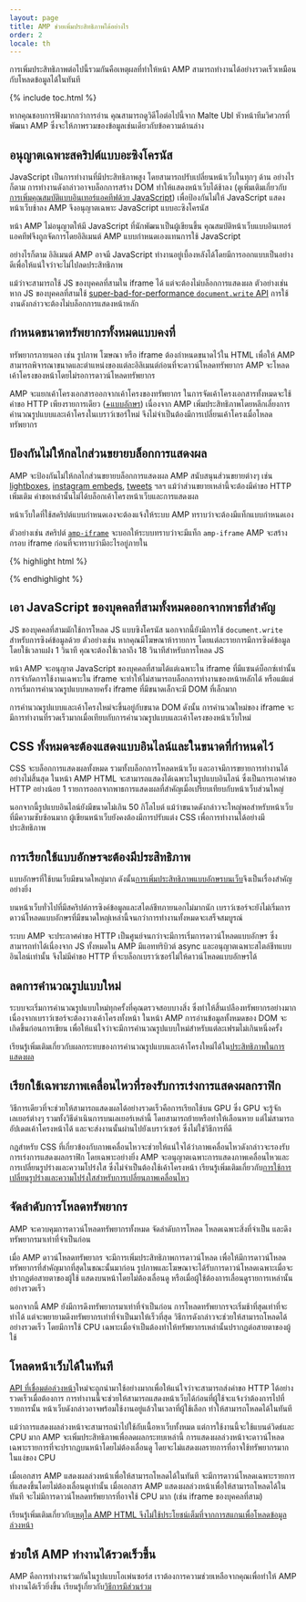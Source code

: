 ```yaml
---
layout: page
title: AMP ช่วยเพิ่มประสิทธิภาพได้อย่างไร
order: 2
locale: th
---
```


การเพิ่มประสิทธิภาพต่อไปนี้รวมกันคือเหตุผลที่ทำให้หน้า AMP สามารถทำงานได้อย่างรวดเร็วเหมือนกับโหลดข้อมูลได้ในทันที

{% include toc.html %}

หากคุณชอบการฟังมากกว่าการอ่าน คุณสามารถดูวิดีโอต่อไปนี้จาก Malte Ubl หัวหน้าทีมวิศวกรที่พัฒนา AMP ซึ่งจะให้ภาพรวมของข้อมูลเช่นเดียวกับข้อความด้านล่าง

<amp-youtube
    data-videoid="hVRkG1CQScA"
    layout="responsive"
    width="480" height="270">
</amp-youtube>

## อนุญาตเฉพาะสคริปต์แบบอะซิงโครนัส

JavaScript เป็นการทำงานที่มีประสิทธิภาพสูง
โดยสามารถปรับเปลี่ยนหน้าเว็บในทุกๆ ด้าน
อย่างไรก็ตาม การทำงานดังกล่าวอาจบล็อกการสร้าง DOM ทำให้แสดงหน้าเว็บได้ช้าลง
(ดูเพิ่มเติมเกี่ยวกับ[การเพิ่มคุณสมบัติแบบอินเทอร์แอคทีฟด้วย JavaScript](https://developers.google.com/web/fundamentals/performance/critical-rendering-path/adding-interactivity-with-javascript))
เพื่อป้องกันไม่ให้ JavaScript แสดงหน้าเว็บช้าลง
AMP จึงอนุญาตเฉพาะ JavaScript แบบอะซิงโครนัส 

หน้า AMP ไม่อนุญาตให้มี JavaScript ที่นักพัฒนาเป็นผู้เขียนขึ้น
คุณสมบัติหน้าเว็บแบบอินเทอร์แอคทีฟจึงถูกจัดการโดยอิลิเมนต์ AMP แบบกำหนดเองแทนการใช้ JavaScript

อย่างไรก็ตาม อิลิเมนต์ AMP อาจมี JavaScript
ทำงานอยู่เบี้องหลังได้โดยมีการออกแบบเป็นอย่างดีเพื่อให้แน่ใจว่าจะไม่ไปลดประสิทธิภาพ

แม้ว่าจะสามารถใช้ JS ของบุคคลที่สามใน iframe ได้
แต่จะต้องไม่บล็อกการแสดงผล
ตัวอย่างเช่น หาก JS ของบุคคลที่สามใช้
[super-bad-for-performance `document.write` API](http://www.stevesouders.com/blog/2012/04/10/dont-docwrite-scripts/)
การใช้งานดังกล่าวจะต้องไม่บล็อกการแสดงหน้าหลัก

## กำหนดขนาดทรัพยากรทั้งหมดแบบคงที่

ทรัพยากรภายนอก เช่น รูปภาพ โฆษณา หรือ iframe ต้องกำหนดขนาดไว้ใน HTML
เพื่อให้ AMP สามารถพิจารณาขนาดและตำแหน่งของแต่ละอิลิเมนต์ก่อนที่จะดาวน์โหลดทรัพยากร
AMP จะโหลดเค้าโครงของหน้าโดยไม่รอการดาวน์โหลดทรัพยากร

AMP จะแยกเค้าโครงเอกสารออกจากเค้าโครงของทรัพยากร
ในการจัดเค้าโครงเอกสารทั้งหมดจะใช้คำขอ HTTP เพียงรายการเดียว
([+แบบอักษร](#font-triggering-must-be-efficient))
เนื่องจาก AMP เพิ่มประสิทธิภาพโดยหลีกเลี่ยงการคำนวณรูปแบบและเค้าโครงในเบราว์เซอร์ใหม่
จึงไม่จำเป็นต้องมีการเปลี่ยนเค้าโครงเมื่อโหลดทรัพยากร

## ป้องกันไม่ให้กลไกส่วนขยายบล็อกการแสดงผล

AMP จะป้องกันไม่ให้กลไกส่วนขยายบล็อกการแสดงผล
AMP สนับสนุนส่วนขยายต่างๆ เช่น
[lightboxes](/docs/reference/extended/amp-lightbox.html),
[instagram embeds](/docs/reference/extended/amp-instagram.html),
[tweets](/docs/reference/extended/amp-twitter.html) ฯลฯ
แม้ว่าส่วนขยายเหล่านี้จะต้องมีคำขอ HTTP เพิ่มเติม
คำขอเหล่านั้นไม่ได้บล็อกเค้าโครงหน้าเว็บและการแสดงผล 

หน้าเว็บใดที่ใช้สคริปต์แบบกำหนดเองจะต้องแจ้งให้ระบบ AMP ทราบว่าจะต้องมีแท็กแบบกำหนดเอง

ตัวอย่างเช่น สคริปต์ [`amp-iframe`](/docs/reference/extended/amp-iframe.html)
จะบอกให้ระบบทราบว่าจะมีแท็ก `amp-iframe`
AMP จะสร้างกรอบ iframe ก่อนที่จะทราบว่ามีอะไรอยู่ภายใน 

{% highlight html %}
<script async custom-element="amp-iframe" src="https://cdn.ampproject.org/v0/amp-youtube-0.1.js"></script>
{% endhighlight %}

## เอา JavaScript ของบุคคลที่สามทั้งหมดออกจากพาธที่สำคัญ

JS ของบุคคลที่สามมักใช้การโหลด JS แบบซิงโครนัส
นอกจากนี้ยังมีการใช้ `document.write` สำหรับการซิงค์ข้อมูลด้วย
ตัวอย่างเช่น หากคุณมีโฆษณาห้ารายการ โดยแต่ละรายการมีการซิงค์ข้อมูล
โดยใช้เวลาแฝง 1 วินาที
คุณจะต้องใช้เวลาถึง 18 วินาทีสำหรับการโหลด JS 

หน้า AMP จะอนุญาต JavaScript ของบุคคลที่สามได้แต่เฉพาะใน iframe ที่มีแซนด์บ็อกซ์เท่านั้น
การจำกัดการใช้งานเฉพาะใน iframe จะทำให้ไม่สามารถบล็อกการทำงานของหน้าหลักได้
หรือแม้แต่การเริ่มการคำนวณรูปแบบหลายครั้ง
iframe ที่มีขนาดเล็กจะมี DOM ที่เล็กมาก 

การคำนวณรูปแบบและเค้าโครงใหม่จะขึ้นอยู่กับขนาด DOM
ดังนั้น การคำนวณใหม่ของ iframe จะมีการทำงานที่รวดเร็วมากเมื่อเทียบกับการคำนวณรูปแบบและเค้าโครงของหน้าเว็บใหม่


## CSS ทั้งหมดจะต้องแสดงแบบอินไลน์และในขนาดที่กำหนดไว้

CSS จะบล็อกการแสดงผลทั้งหมด รวมทั้งบล็อกการโหลดหน้าเว็บ และอาจมีการขยายการทำงานได้อย่างไม่สิ้นสุด
ในหน้า AMP HTML จะสามารถแสดงได้เฉพาะในรูปแบบอินไลน์
ซึ่งเป็นการเอาคำขอ HTTP อย่างน้อย 1 รายการออกจากพาธการแสดงผลที่สำคัญเมื่อเปรียบเทียบกับหน้าเว็บส่วนใหญ่


นอกจากนี้รูปแบบอินไลน์ยังมีขนาดไม่เกิน 50 กิโลไบต์
แม้ว่าขนาดดังกล่าวจะใหญ่พอสำหรับหน้าเว็บที่มีความซับซ้อนมาก
ผู้เขียนหน้าเว็บยังคงต้องมีการปรับแต่ง CSS เพื่อการทำงานได้อย่างมีประสิทธิภาพ

## การเรียกใช้แบบอักษรจะต้องมีประสิทธิภาพ

แบบอักษรที่ใช้บนเว็บมีขนาดใหญ่มาก ดังนั้น[การเพิ่มประสิทธิภาพแบบอักษรบนเว็บ](https://developers.google.com/web/fundamentals/performance/optimizing-content-efficiency/webfont-optimization)จึงเป็นเรื่องสำคัญอย่างยิ่ง


บนหน้าเว็บทั่วไปที่มีสคริปต์การซิงค์ข้อมูลและสไตล์ชีทภายนอกไม่มากนัก
เบราว์เซอร์จะยังไม่เริ่มการดาวน์โหลดแบบอักษรที่มีขนาดใหญ่เหล่านี้จนกว่าการทำงานทั้งหมดจะเสร็จสมบูรณ์

ระบบ AMP จะประกาศคำขอ HTTP เป็นศูนย์จนกว่าจะมีการเริ่มการดาวน์โหลดแบบอักษร
ซึ่งสามารถทำได้เนื่องจาก JS ทั้งหมดใน AMP มีแอททริบิวต์ async
และอนุญาตเฉพาะสไตล์ชีทแบบอินไลน์เท่านั้น
จึงไม่มีคำขอ HTTP ที่จะบล็อกเบราว์เซอร์ไม่ให้ดาวน์โหลดแบบอักษรได้

## ลดการคำนวณรูปแบบใหม่

ระบบจะเริ่มการคำนวณรูปแบบใหม่ทุกครั้งที่คุณตรวจสอบบางสิ่ง ซึ่งทำให้สิ้นเปลืองทรัพยากรอย่างมาก
เนื่องจากเบราว์เซอร์จะต้องวางเค้าโครงทั้งหน้า
ในหน้า AMP การอ่านข้อมูลทั้งหมดของ DOM จะเกิดขึ้นก่อนการเขียน
เพื่อให้แน่ใจว่าจะมีการคำนวณรูปแบบใหม่สำหรับแต่ละเฟรมไม่เกินหนึ่งครั้ง

เรียนรู้เพิ่มเติมเกี่ยวกับผลกระทบของการคำนวณรูปแบบและเค้าโครงใหม่ได้ใน[ประสิทธิภาพในการแสดงผล](https://developers.google.com/web/fundamentals/performance/rendering/)


## เรียกใช้เฉพาะภาพเคลื่อนไหวที่รองรับการเร่งการแสดงผลกราฟิก

วิธีการเดียวที่จะช่วยให้สามารถแสดงผลได้อย่างรวดเร็วคือการเรียกใช้บน GPU
ซึ่ง GPU จะรู้จักเลเยอร์ต่างๆ รวมทั้งวิธีดำเนินการบนเลเยอร์เหล่านี้
โดยสามารถย้ายหรือทำให้เลือนหาย แต่ไม่สามารถอัปเดตเค้าโครงหน้าได้
และจะส่งงานนั้นผ่านไปยังเบราว์เซอร์ ซึ่งไม่ใช่วิธีการที่ดี

กฎสำหรับ CSS ที่เกี่ยวข้องกับภาพเคลื่อนไหวจะช่วยให้แน่ใจได้ว่าภาพเคลื่อนไหวดังกล่าวจะรองรับการเร่งการแสดงผลกราฟิก
โดยเฉพาะอย่างยิ่ง AMP จะอนุญาตเฉพาะการแสดงภาพเคลื่อนไหวและการเปลี่ยนรูปร่างและความโปร่งใส
ซึ่งไม่จำเป็นต้องใช้เค้าโครงหน้า
เรียนรู้เพิ่มเติมเกี่ยวกับ[การใช้การเปลี่ยนรูปร่างและความโปร่งใสสำหรับการเปลี่ยนภาพเคลื่อนไหว](https://developers.google.com/web/fundamentals/performance/rendering/stick-to-compositor-only-properties-and-manage-layer-count)


## จัดลำดับการโหลดทรัพยากร

AMP จะควบคุมการดาวน์โหลดทรัพยากรทั้งหมด จัดลำดับการโหลด
โหลดเฉพาะสิ่งที่จำเป็น และดึงทรัพยากรมาเท่าที่จำเป็นก่อน 

เมื่อ AMP ดาวน์โหลดทรัพยากร จะมีการเพิ่มประสิทธิภาพการดาวน์โหลด
เพื่อให้มีการดาวน์โหลดทรัพยากรที่สำคัญมากที่สุดในขณะนั้นมาก่อน
รูปภาพและโฆษณาจะได้รับการดาวน์โหลดเฉพาะเมื่อจะปรากฏต่อสายตาของผู้ใช้
แสดงบนหน้าโดยไม่ต้องเลื่อนดู หรือเมื่อผู้ใช้ต้องการเลื่อนดูรายการเหล่านั้นอย่างรวดเร็ว  

นอกจากนี้ AMP ยังมีการดึงทรัพยากรมาเท่าที่จำเป็นก่อน
การโหลดทรัพยากรจะเริ่มช้าที่สุดเท่าที่จะทำได้ แต่จะพยายามดึงทรัพยากรเท่าที่จำเป็นมาให้เร็วที่สุด
วิธีการดังกล่าวจะช่วยให้สามารถโหลดได้อย่างรวดเร็ว โดยมีการใช้ CPU เฉพาะเมื่อจำเป็นต้องทำให้ทรัพยากรเหล่านั้นปรากฏต่อสายตาของผู้ใช้


## โหลดหน้าเว็บได้ในทันที

[API ที่เชื่อมต่อล่วงหน้า](http://www.w3.org/TR/resource-hints/#dfn-preconnect)ใหม่จะถูกนำมาใช้อย่างมากเพื่อให้แน่ใจว่าจะสามารถส่งคำขอ
HTTP ได้อย่างรวดเร็วเมื่อต้องการ
การทำงานนี้จะช่วยให้สามารถแสดงหน้าเว็บได้ก่อนที่ผู้ใช้จะแจ้งว่าต้องการไปที่รายการนั้น
หน้าเว็บดังกล่าวอาจพร้อมใช้งานอยู่แล้วในเวลาที่ผู้ใช้เลือก
ทำให้สามารถโหลดได้ในทันที


แม้ว่าการแสดงผลล่วงหน้าจะสามารถนำไปใช้กับเนื้อหาเว็บทั้งหมด
แต่การใช้งานนี้จะใช้แบนด์วิดธ์และ CPU มาก AMP จะเพิ่มประสิทธิภาพเพื่อลดผลกระทบเหล่านี้ การแสดงผลล่วงหน้าจะดาวน์โหลดเฉพาะรายการที่จะปรากฏบนหน้าโดยไม่ต้องเลื่อนดู
โดยจะไม่แสดงผลรายการที่อาจใช้ทรัพยากรมากในแง่ของ CPU

เมื่อเอกสาร AMP แสดงผลล่วงหน้าเพื่อให้สามารถโหลดได้ในทันที
จะมีการดาวน์โหลดเฉพาะรายการที่แสดงขึ้นโดยไม่ต้องเลื่อนดูเท่านั้น
เมื่อเอกสาร AMP แสดงผลล่วงหน้าเพื่อให้สามารถโหลดได้ในทันที
จะไม่มีการดาวน์โหลดทรัพยากรที่อาจใช้ CPU มาก (เช่น iframe ของบุคคลที่สาม) 

เรียนรู้เพิ่มเติมเกี่ยวกับ[เหตุใด AMP HTML จึงไม่ใช้ประโยชน์เต็มที่จากการสแกนเพื่อโหลดข้อมูลล่วงหน้า](https://medium.com/@cramforce/why-amp-html-does-not-take-full-advantage-of-the-preload-scanner-7e7f788aa94e)


## ช่วยให้ AMP ทำงานได้รวดเร็วขึ้น
AMP คือการทำงานร่วมกันในรูปแบบโอเพ่นซอร์ส
เราต้องการความช่วยเหลือจากคุณเพื่อทำให้ AMP ทำงานได้เร็วยิ่งขึ้น
เรียนรู้เกี่ยวกับ[วิธีการมีส่วนร่วม](/docs/support/contribute.html)

